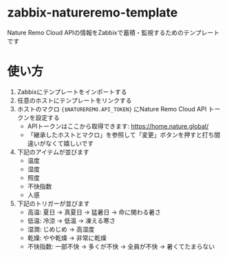 # zabbix-natureremo-template
Nature Remo Cloud APIの情報をZabbixで蓄積・監視するためのテンプレートです

# 使い方
1. Zabbixにテンプレートをインポートする
2. 任意のホストにテンプレートをリンクする
3. ホストのマクロ `{$NATUREREMO.API_TOKEN}` にNature Remo Cloud API トークンを設定する
   - APIトークンはここから取得できます: https://home.nature.global/
   - 「継承したホストとマクロ」を参照して「変更」ボタンを押すと打ち間違いがなくて嬉しいです
4. 下記のアイテムが並びます
   - 温度
   - 湿度
   - 照度
   - 不快指数
   - 人感
5. 下記のトリガーが並びます
   - 高温: 夏日 → 真夏日 → 猛暑日 → 命に関わる暑さ
   - 低温: 冷涼 → 低温 → 凍える寒さ
   - 湿潤: じめじめ → 高湿度
   - 乾燥: やや乾燥 → 非常に乾燥
   - 不快指数: 一部不快 → 多くが不快 → 全員が不快 → 暑くてたまらない
